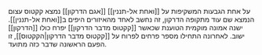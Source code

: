 על אחת הגבעות המשקיפות על [[ואחת אל-תננין]] [[אגם הדרקון]] נמצא קקטוס עצום הנמצא שם עוד מתקופה הדרקון, זה נחשב לאחד מהאיזורים היפים ב[[ואחת אל-תננין]]. 
ישנה אמונה מוקמית הטוענת שכאשר [[קקטוס מדבר הדרקון]] יפרח כולו [[הדרקון]] ישוב.
לאחרונה התחילו מספר פרחים לפרוח על [[קקטוס מדבר הדרקון|הקקטוס]], זו הפעם הראשונה שדבר כזה מתועד.